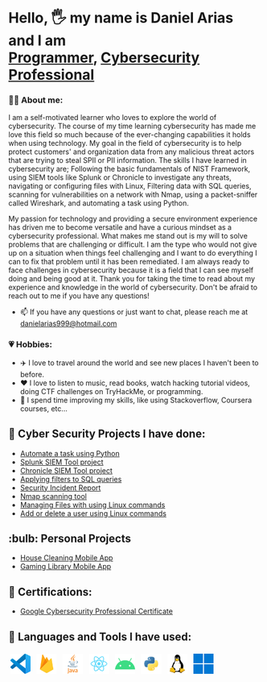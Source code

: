 <h1>Hello, 🖐️ my name is Daniel Arias and I am <br/><a href="https://github.com/">Programmer</a>, <a href="">Cybersecurity Professional</a>


<h3> 👨‍💻 About me:</h3>

I am a self-motivated learner who loves to explore the world of cybersecurity. The course of my time learning cybersecurity has made me love this field so much because of the ever-changing capabilities 
it holds when using technology. My goal in the field of cybersecurity is to help protect customers' and organization data from any malicious threat actors that are trying to steal SPII or PII information. The skills I have learned in 
cybersecurity are; Following the basic fundamentals of NIST Framework, using SIEM tools like Splunk or Chronicle to investigate any threats, navigating or configuring files with Linux, Filtering data with SQL queries, scanning for vulnerabilities on a network with Nmap, using a packet-sniffer called Wireshark, and automating a task using
Python.

My passion for technology and providing a secure environment experience has driven me to become versatile and have a curious mindset as a cybersecurity professional. What makes me stand out is my will to solve problems that are challenging or difficult. I am the type who would not give up on a situation when things feel challenging and I want to do everything I can to fix that problem until it has been remediated. I am always ready to face challenges in cybersecurity because it is a field that I can see myself doing and being good at it. Thank you for taking the time to read about my experience and knowledge in the world of cybersecurity. Don't be afraid to reach out to me if you have any questions!

- 📫  If you have any questions or just want to chat, please reach me at danielarias999@hotmail.com

### 💗 Hobbies:

- ✈️  I love to travel around the world and see new places I haven't been to before.
- ❤️ I love to listen to music, read books, watch hacking tutorial videos, doing CTF challenges on TryHackMe, or programming.
- 💪 I spend time improving my skills, like using Stackoverflow, Coursera courses, etc...


<h2>🔐 Cyber Security Projects I have done:</h2>

  - [Automate a task using Python](https://github.com/darias08/Update-A-File-Using-Python)
  - [Splunk SIEM Tool project](https://github.com/darias08/SIEM-Tool-Splunk-Project)
  - [Chronicle SIEM Tool project](https://github.com/darias08/SIEM-Tool-Chronicle-Project)
  - [Applying filters to SQL queries](https://github.com/darias08/SQL-Project)
  - [Security Incident Report](https://github.com/darias08/Incident-Handler-s-Journal)
  - [Nmap scanning tool](https://github.com/darias08/Nmap-PenTest-Scanning-Tool)
  - [Managing Files with using Linux commands](https://github.com/darias08/Manging-Files-With-Linux-Commands)
  - [Add or delete a user using Linux commands](https://github.com/darias08/Add-or-Delete-Users-With-Linux)

<h2> :bulb: Personal Projects</h2>
  
  - [House Cleaning Mobile App](https://github.com/darias08/House-Cleaning-App) 
  - [Gaming Library Mobile App](https://github.com/darias08/Gaming-Library-Mobile-App)
    
<h2>📃 Certifications: </h2>

  - [Google Cybersecurity Professional Certificate](https://www.credly.com/badges/8d8e1b23-a9d2-442d-9967-77c411c1f3ac)


## 🧰 Languages and Tools I have used:
<p align="left">
<img src="https://raw.githubusercontent.com/github/explore/80688e429a7d4ef2fca1e82350fe8e3517d3494d/topics/visual-studio-code/visual-studio-code.png" alt="VS Code" height="40" style="vertical-align:top; margin:4px">
<img src="https://raw.githubusercontent.com/github/explore/80688e429a7d4ef2fca1e82350fe8e3517d3494d/topics/firebase/firebase.png" alt="Firebase" height="40" style="vertical-align:top; margin:4px">  
<img src="https://raw.githubusercontent.com/github/explore/80688e429a7d4ef2fca1e82350fe8e3517d3494d/topics/java/java.png" alt="java" height="40" style="vertical-align:top; margin:4px">
<img src="https://raw.githubusercontent.com/github/explore/80688e429a7d4ef2fca1e82350fe8e3517d3494d/topics/react-native/react-native.png" alt="react-native" height="40" style="vertical-align:top; margin:4px"> 
<img src="https://raw.githubusercontent.com/github/explore/80688e429a7d4ef2fca1e82350fe8e3517d3494d/topics/android/android.png" alt="react-native" height="40" style="vertical-align:top; margin:4px"> 
<img src="https://raw.githubusercontent.com/github/explore/80688e429a7d4ef2fca1e82350fe8e3517d3494d/topics/python/python.png" alt="python" height="40" style="vertical-align:top; margin:4px"> 
<img src="https://raw.githubusercontent.com/github/explore/80688e429a7d4ef2fca1e82350fe8e3517d3494d/topics/linux/linux.png" alt="linux" height="40" style="vertical-align:top; margin:4px"> 
<img src="https://raw.githubusercontent.com/github/explore/80688e429a7d4ef2fca1e82350fe8e3517d3494d/topics/windows/windows.png" alt="windows" height="40" style="vertical-align:top; margin:4px"> 

</p>

